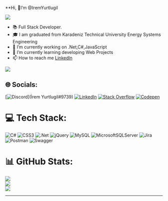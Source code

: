  **Hi, 👋I’m @IremYurtlugil
 
 [![](https://visitcount.itsvg.in/api?id=IremYurtlugil&icon=2&color=10)](https://visitcount.itsvg.in)
 
 
- 📚 Full Stack Developer.
- 🎓 I am graduated from Karadeniz Technical University Energy Systems Engineering
- 👀 I’m currently working on .Net,C#,JavaScript
- 🌱 I’m currently learning developing Web Projects
- 📫 How to reach me [Linkedln](https://www.linkedin.com/in/irem-yurtlugil-aa3461120/)


![](https://camo.githubusercontent.com/691cdc5f9c4dc0e88650b97d480af9237d9422963bd1184f95e00087d3aa8bbd/68747470733a2f2f692e696d6775722e636f6d2f72486c456444712e676966)

## 🌐 Socials:
[![Discord](https://img.shields.io/badge/Discord-%237289DA.svg?logo=discord&logoColor=white)](İrem Yurtlugil#9739) [![LinkedIn](https://img.shields.io/badge/LinkedIn-%230077B5.svg?logo=linkedin&logoColor=white)](https://www.linkedin.com/in/irem-yurtlugil-aa3461120/) [![Stack Overflow](https://img.shields.io/badge/-Stackoverflow-FE7A16?logo=stack-overflow&logoColor=white)](https://stackoverflow.com/users/16926519) [![Codepen](https://img.shields.io/badge/Codepen-000000?style=for-the-badge&logo=codepen&logoColor=white)](https://codepen.io/iremyurtlugil) 

# 💻 Tech Stack:
![C#](https://img.shields.io/badge/c%23-%23239120.svg?style=for-the-badge&logo=c-sharp&logoColor=white) ![CSS3](https://img.shields.io/badge/css3-%231572B6.svg?style=for-the-badge&logo=css3&logoColor=white) ![.Net](https://img.shields.io/badge/.NET-5C2D91?style=for-the-badge&logo=.net&logoColor=white) ![jQuery](https://img.shields.io/badge/jquery-%230769AD.svg?style=for-the-badge&logo=jquery&logoColor=white) ![MySQL](https://img.shields.io/badge/mysql-%2300f.svg?style=for-the-badge&logo=mysql&logoColor=white) ![MicrosoftSQLServer](https://img.shields.io/badge/Microsoft%20SQL%20Sever-CC2927?style=for-the-badge&logo=microsoft%20sql%20server&logoColor=white) ![Jira](https://img.shields.io/badge/jira-%230A0FFF.svg?style=for-the-badge&logo=jira&logoColor=white) ![Postman](https://img.shields.io/badge/Postman-FF6C37?style=for-the-badge&logo=postman&logoColor=white) ![Swagger](https://img.shields.io/badge/-Swagger-%23Clojure?style=for-the-badge&logo=swagger&logoColor=white)
# 📊 GitHub Stats:
![](https://github-readme-stats.vercel.app/api?username=IremYurtlugil&theme=monokai&hide_border=false&include_all_commits=false&count_private=false)<br/>
![](https://github-readme-streak-stats.herokuapp.com/?user=IremYurtlugil&theme=monokai&hide_border=false)<br/>
![](https://github-readme-stats.vercel.app/api/top-langs/?username=IremYurtlugil&theme=monokai&hide_border=false&include_all_commits=false&count_private=false&layout=compact)

---


